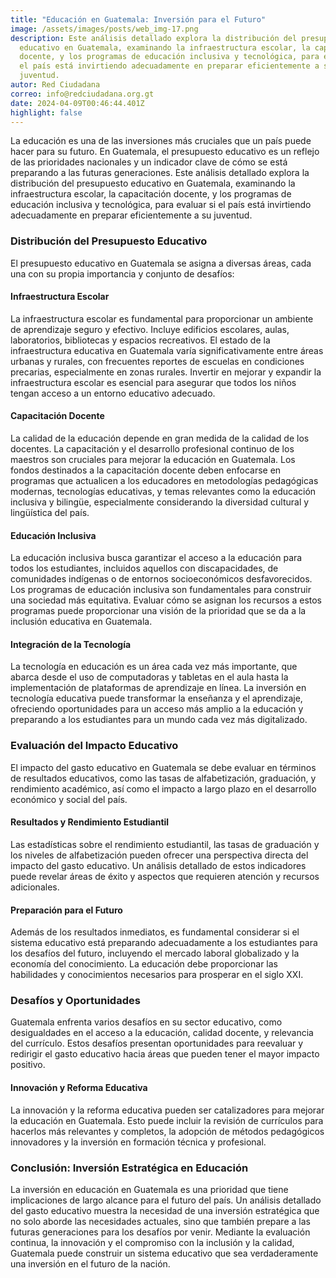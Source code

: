 ```yaml
---
title: "Educación en Guatemala: Inversión para el Futuro"
image: /assets/images/posts/web_img-17.png
description: Este análisis detallado explora la distribución del presupuesto
  educativo en Guatemala, examinando la infraestructura escolar, la capacitación
  docente, y los programas de educación inclusiva y tecnológica, para evaluar si
  el país está invirtiendo adecuadamente en preparar eficientemente a su
  juventud.
autor: Red Ciudadana
correo: info@redciudadana.org.gt
date: 2024-04-09T00:46:44.401Z
highlight: false
---
```

La educación es una de las inversiones más cruciales que un país puede hacer para su futuro. En Guatemala, el presupuesto educativo es un reflejo de las prioridades nacionales y un indicador clave de cómo se está preparando a las futuras generaciones. Este análisis detallado explora la distribución del presupuesto educativo en Guatemala, examinando la infraestructura escolar, la capacitación docente, y los programas de educación inclusiva y tecnológica, para evaluar si el país está invirtiendo adecuadamente en preparar eficientemente a su juventud.

### Distribución del Presupuesto Educativo

El presupuesto educativo en Guatemala se asigna a diversas áreas, cada una con su propia importancia y conjunto de desafíos:

#### Infraestructura Escolar

La infraestructura escolar es fundamental para proporcionar un ambiente de aprendizaje seguro y efectivo. Incluye edificios escolares, aulas, laboratorios, bibliotecas y espacios recreativos. El estado de la infraestructura educativa en Guatemala varía significativamente entre áreas urbanas y rurales, con frecuentes reportes de escuelas en condiciones precarias, especialmente en zonas rurales. Invertir en mejorar y expandir la infraestructura escolar es esencial para asegurar que todos los niños tengan acceso a un entorno educativo adecuado.

#### Capacitación Docente

La calidad de la educación depende en gran medida de la calidad de los docentes. La capacitación y el desarrollo profesional continuo de los maestros son cruciales para mejorar la educación en Guatemala. Los fondos destinados a la capacitación docente deben enfocarse en programas que actualicen a los educadores en metodologías pedagógicas modernas, tecnologías educativas, y temas relevantes como la educación inclusiva y bilingüe, especialmente considerando la diversidad cultural y lingüística del país.

#### Educación Inclusiva

La educación inclusiva busca garantizar el acceso a la educación para todos los estudiantes, incluidos aquellos con discapacidades, de comunidades indígenas o de entornos socioeconómicos desfavorecidos. Los programas de educación inclusiva son fundamentales para construir una sociedad más equitativa. Evaluar cómo se asignan los recursos a estos programas puede proporcionar una visión de la prioridad que se da a la inclusión educativa en Guatemala.

#### Integración de la Tecnología

La tecnología en educación es un área cada vez más importante, que abarca desde el uso de computadoras y tabletas en el aula hasta la implementación de plataformas de aprendizaje en línea. La inversión en tecnología educativa puede transformar la enseñanza y el aprendizaje, ofreciendo oportunidades para un acceso más amplio a la educación y preparando a los estudiantes para un mundo cada vez más digitalizado.

### Evaluación del Impacto Educativo

El impacto del gasto educativo en Guatemala se debe evaluar en términos de resultados educativos, como las tasas de alfabetización, graduación, y rendimiento académico, así como el impacto a largo plazo en el desarrollo económico y social del país.

#### Resultados y Rendimiento Estudiantil

Las estadísticas sobre el rendimiento estudiantil, las tasas de graduación y los niveles de alfabetización pueden ofrecer una perspectiva directa del impacto del gasto educativo. Un análisis detallado de estos indicadores puede revelar áreas de éxito y aspectos que requieren atención y recursos adicionales.

#### Preparación para el Futuro

Además de los resultados inmediatos, es fundamental considerar si el sistema educativo está preparando adecuadamente a los estudiantes para los desafíos del futuro, incluyendo el mercado laboral globalizado y la economía del conocimiento. La educación debe proporcionar las habilidades y conocimientos necesarios para prosperar en el siglo XXI.

### Desafíos y Oportunidades

Guatemala enfrenta varios desafíos en su sector educativo, como desigualdades en el acceso a la educación, calidad docente, y relevancia del currículo. Estos desafíos presentan oportunidades para reevaluar y redirigir el gasto educativo hacia áreas que pueden tener el mayor impacto positivo.

#### Innovación y Reforma Educativa

La innovación y la reforma educativa pueden ser catalizadores para mejorar la educación en Guatemala. Esto puede incluir la revisión de currículos para hacerlos más relevantes y completos, la adopción de métodos pedagógicos innovadores y la inversión en formación técnica y profesional.

### Conclusión: Inversión Estratégica en Educación

La inversión en educación en Guatemala es una prioridad que tiene implicaciones de largo alcance para el futuro del país. Un análisis detallado del gasto educativo muestra la necesidad de una inversión estratégica que no solo aborde las necesidades actuales, sino que también prepare a las futuras generaciones para los desafíos por venir. Mediante la evaluación continua, la innovación y el compromiso con la inclusión y la calidad, Guatemala puede construir un sistema educativo que sea verdaderamente una inversión en el futuro de la nación.